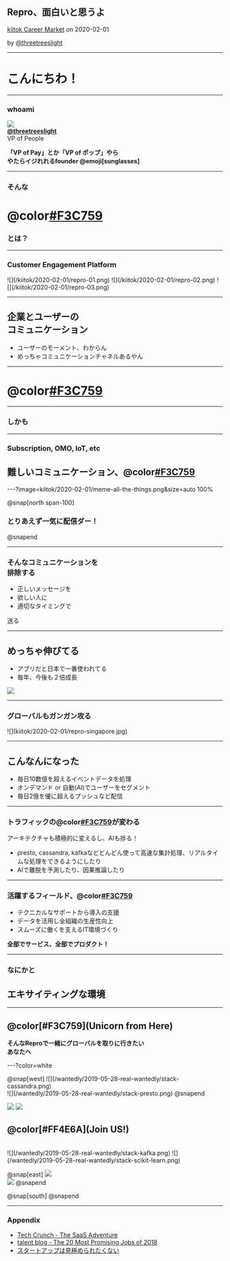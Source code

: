 ## Repro、面白いと思うよ

[kiitok Career Market](https://kiitok-careemarket.studio.design/) on 2020-02-01

by [@threetreeslight](https://twitter.com/threetreeslight)

---

# こんにちわ！

---

### whoami

[![](https://www.gravatar.com/avatar/0a918b7637fcfafeb06264db039552df?s=190)](https://twitter.com/threetreeslight)
<br>**[@threetreeslight](https://twitter.com/threetreeslight)**
<br>VP of People

**「VP of Pay」とか「VP of ポップ」やら<br>やたらイジれれるfounder @emoji[sunglasses]**

---

### そんな 
# @color[#F3C759](Repro) 
### とは？

---

### Customer Engagement Platform

<div class='img-w-30'>
![](/kiitok/2020-02-01/repro-01.png)
![](/kiitok/2020-02-01/repro-02.png)
![](/kiitok/2020-02-01/repro-03.png)
</div>

---

## 企業とユーザーの<br>コミュニケーション

- ユーザーのモーメント、わからん
- めっちゃコミュニケーションチャネルあるやん

---

# @color[#F3C759](超ハード)

---

### しかも

---

### Subscription, OMO, IoT, etc

## 難しいコミュニケーション、@color[#F3C759](何度もとるやん)

---?image=kiitok/2020-02-01/meme-all-the-things.png&size=auto 100%

@snap[north span-100]
### とりあえず一気に配信ダー！
@snapend


---

### そんなコミュニケーションを<br>排除する

- 正しいメッセージを
- 欲しい人に
- 適切なタイミングで

送る

---

## めっちゃ伸びてる

- アプリだと日本で一番使われてる
- 毎年、今後も２倍成長

![](kiitok/2020-02-01/revenue-growth-image.png)

---

### グローバルもガンガン攻る

<div class='img-w-70'>
![](kiitok/2020-02-01/repro-singapore.jpg)
</div>

---

## こんなんになった

- 毎日10数億を超えるイベントデータを処理
- オンデマンド or 自動(AI)でユーザーをセグメント
- 毎日2億を優に超えるプッシュなど配信

---

### トラフィックの@color[#F3C759](桁)が変わる

アーキテクチャも積極的に変えるし、AIも捗る！

- presto, cassandra, kafkaなどどんどん使って高速な集計処理、リアルタイムな処理をできるようにしたり
- AIで離脱を予測したり、因果推論したり

---

### 活躍するフィールド、@color[#F3C759](めっちゃ広い)

- テクニカルなサポートから導入の支援
- データを活用し全組織の生産性向上
- スムーズに働くを支えるIT環境づくり

**全部でサービス、全部でプロダクト！** 

---

### なにかと
## エキサイティングな環境

---

## @color[#F3C759](Unicorn from Here)

**そんなReproで一緒にグローバルを取りに行きたい<br>あなたへ**

---?color=white

<div class='hiring'>
@snap[west]
![](/wantedly/2019-05-28-real-wantedly/stack-cassandra.png)
<br>
![](/wantedly/2019-05-28-real-wantedly/stack-presto.png)
@snapend

![](/wantedly/2019-05-28-real-wantedly/stack-ruby.png)
![](/wantedly/2019-05-28-real-wantedly/stack-golang.png)
<br>
## @color[#FF4E6A](Join US!)
<br>
![](/wantedly/2019-05-28-real-wantedly/stack-kafka.png)
![](/wantedly/2019-05-28-real-wantedly/stack-scikit-learn.png)

@snap[east]
![](/wantedly/2019-05-28-real-wantedly/stack-fluentd.png)
<br>
![](/wantedly/2019-05-28-real-wantedly/stack-vuejs.png)
@snapend

@snap[south]
@snapend
</div>

---

### Appendix

- [Tech Crunch - The SaaS Adventure](https://techcrunch.com/2015/02/01/the-saas-travel-adventure/)
- [talent blog - The 20 Most Promising Jobs of 2018](https://business.linkedin.com/talent-solutions/blog/trends-and-research/2018/the-20-most-promising-jobs-of-2018)
- [スタートアップは見極められたくない](https://gitpitch.com/threetreeslight/slides/master?p=kiitok/2019-09-10)


